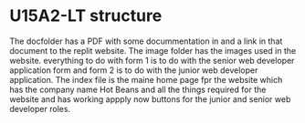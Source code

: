 # U15A2-LT structure
The docfolder has a PDF with some docummentation in and a link in that document to the replit website. 
The image folder has the images used in the website.
everything to do with form 1 is to do with the senior web developer application form and form 2 is to do with the junior web developer application. 
The index file is the maine home page fpr the website which has the company name Hot Beans and all the things required for the website and has working appply now buttons for the junior and senior web developer roles.
